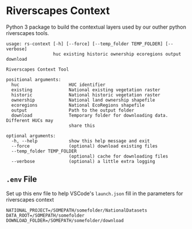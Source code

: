 # Riverscapes Context

Python 3 package to build the contextual layers used by our outher python riverscapes tools.

```
usage: rs-context [-h] [--force] [--temp_folder TEMP_FOLDER] [--verbose]
                  huc existing historic ownership ecoregions output download

Riverscapes Context Tool

positional arguments:
  huc                   HUC identifier
  existing              National existing vegetation raster
  historic              National historic vegetation raster
  ownership             National land ownership shapefile
  ecoregions            National EcoRegions shapefile
  output                Path to the output folder
  download              Temporary folder for downloading data. Different HUCs may
                        share this

optional arguments:
  -h, --help            show this help message and exit
  --force               (optional) download existing files
  --temp_folder TEMP_FOLDER
                        (optional) cache for downloading files
  --verbose             (optional) a little extra logging

```


## `.env` File

Set up this env file to help VSCode's `launch.json` fill in the parameters for riverscapes context 

```
NATIONAL_PROJECT=/SOMEPATH/somefolder/NationalDatasets
DATA_ROOT=/SOMEPATH/somefolder
DOWNLOAD_FOLDER=/SOMEPATH/somefolder/download
```